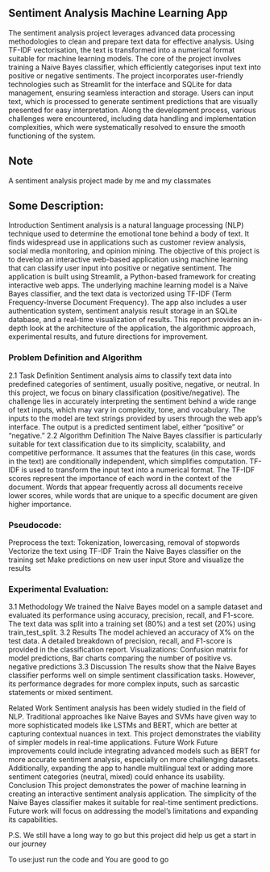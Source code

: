 ## Sentiment Analysis Machine Learning App

The sentiment analysis project leverages advanced data processing methodologies to clean and prepare text data for effective analysis. Using TF-IDF vectorisation, the text is transformed into a numerical format suitable for machine learning models. The core of the project involves training a Naive Bayes classifier, which efficiently categorises input text into positive or negative sentiments. The project incorporates user-friendly technologies such as Streamlit for the interface and SQLite for data management, ensuring seamless interaction and storage. Users can input text, which is processed to generate sentiment predictions that are visually presented for easy interpretation. Along the development process, various challenges were encountered, including data handling and implementation complexities, which were systematically resolved to ensure the smooth functioning of the system.

## Note
A sentiment analysis project made by me and my classmates

## Some Description:

Introduction Sentiment analysis is a natural language processing (NLP) technique used to determine the emotional tone behind a body of text. It finds widespread use in applications such as customer review analysis, social media monitoring, and opinion mining. The objective of this project is to develop an interactive web-based application using machine learning that can classify user input into positive or negative sentiment. The application is built using Streamlit, a Python-based framework for creating interactive web apps. The underlying machine learning model is a Naive Bayes classifier, and the text data is vectorized using TF-IDF (Term Frequency-Inverse Document Frequency). The app also includes a user authentication system, sentiment analysis result storage in an SQLite database, and a real-time visualization of results. This report provides an in-depth look at the architecture of the application, the algorithmic approach, experimental results, and future directions for improvement.


### Problem Definition and Algorithm 
2.1 Task Definition Sentiment analysis aims to classify text data into predefined categories of sentiment, usually positive, negative, or neutral. In this project, we focus on binary classification (positive/negative). The challenge lies in accurately interpreting the sentiment behind a wide range of text inputs, which may vary in complexity, tone, and vocabulary. The inputs to the model are text strings provided by users through the web app’s interface. The output is a predicted sentiment label, either “positive” or “negative.” 2.2 Algorithm Definition The Naive Bayes classifier is particularly suitable for text classification due to its simplicity, scalability, and competitive performance. It assumes that the features (in this case, words in the text) are conditionally independent, which simplifies computation. TF-IDF is used to transform the input text into a numerical format. The TF-IDF scores represent the importance of each word in the context of the document. Words that appear frequently across all documents receive lower scores, while words that are unique to a specific document are given higher importance. 

### Pseudocode:

Preprocess the text: Tokenization, lowercasing, removal of stopwords
Vectorize the text using TF-IDF
Train the Naive Bayes classifier on the training set
Make predictions on new user input
Store and visualize the results


### Experimental Evaluation:

3.1 Methodology We trained the Naive Bayes model on a sample dataset and evaluated its performance using accuracy, precision, recall, and F1-score. The text data was split into a training set (80%) and a test set (20%) using train_test_split.
3.2 Results The model achieved an accuracy of X% on the test data. A detailed breakdown of precision, recall, and F1-score is provided in the classification report. Visualizations:
Confusion matrix for model predictions, Bar charts comparing the number of positive vs. negative predictions 
3.3 Discussion The results show that the Naive Bayes classifier performs well on simple sentiment classification tasks. However, its performance degrades for more complex inputs, such as sarcastic statements or mixed sentiment.


Related Work Sentiment analysis has been widely studied in the field of NLP. Traditional approaches like Naive Bayes and SVMs have given way to more sophisticated models like LSTMs and BERT, which are better at capturing contextual nuances in text. This project demonstrates the viability of simpler models in real-time applications.
Future Work Future improvements could include integrating advanced models such as BERT for more accurate sentiment analysis, especially on more challenging datasets. Additionally, expanding the app to handle multilingual text or adding more sentiment categories (neutral, mixed) could enhance its usability.
Conclusion This project demonstrates the power of machine learning in creating an interactive sentiment analysis application. The simplicity of the Naive Bayes classifier makes it suitable for real-time sentiment predictions. Future work will focus on addressing the model’s limitations and expanding its capabilities.


P.S. We still have a long way to go but this project did help us get a start in our journey

To use:just run the code and You are good to go
